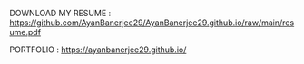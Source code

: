 DOWNLOAD MY RESUME : https://github.com/AyanBanerjee29/AyanBanerjee29.github.io/raw/main/resume.pdf



PORTFOLIO : https://ayanbanerjee29.github.io/
